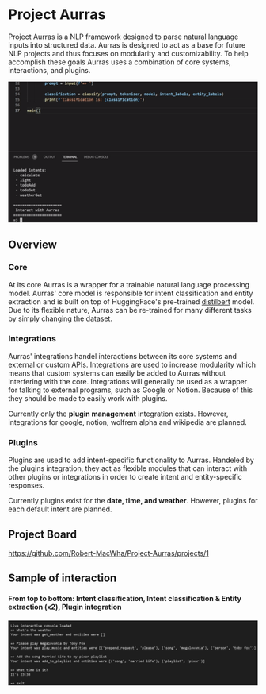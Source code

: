 # Project Aurras
Project Aurras is a NLP framework designed to parse natural language inputs into structured data.  Aurras is designed to act as a base for future NLP projects and thus focuses on modularity and customizability.  To help accomplish these goals Aurras uses a combination of core systems, interactions, and plugins.

![Using Aurras](https://github.com/Robert-MacWha/Project-Aurras/blob/main/docs/Sample.gif)

## Overview
### Core
At its core Aurras is a wrapper for a trainable natural language processing model.  Aurras' core model is responsible for intent classification and entity extraction and is built on top of HuggingFace's pre-trained [distilbert](https://huggingface.co/transformers/model_doc/distilbert.html) model.  Due to its flexible nature, Aurras can be re-trained for many different tasks by simply changing the dataset.

### Integrations
Aurras' integrations handel interactions between its core systems and external or custom APIs.  Integrations are used to increase modularity which means that custom systems can easily be added to Aurras without interfering with the core.  Integrations will generally be used as a wrapper for talking to external programs, such as Google or Notion.  Because of this they should be made to easily work with plugins.

Currently only the **plugin management** integration exists.  However, integrations for google, notion, wolfrem alpha and wikipedia are planned.

### Plugins
Plugins are used to add intent-specific functionality to Aurras.  Handeled by the plugins integration, they act as flexible modules that can interact with other plugins or integrations in order to create intent and entity-specific responses.

Currently plugins exist for the **date, time, and weather**.  However, plugins for each default intent are planned.

## Project Board
https://github.com/Robert-MacWha/Project-Aurras/projects/1

## Sample of interaction
#### From top to bottom: Intent classification, Intent classification & Entity extraction (x2), Plugin integration
![Sample Prompts & Classifications](https://github.com/Robert-MacWha/Project-Aurras/blob/main/docs/Interactions-Sample.PNG?raw=true)
